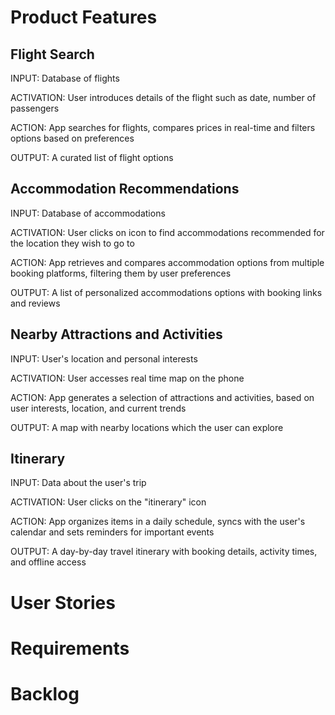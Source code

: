 # Product Features

## Flight Search

INPUT: Database of flights

ACTIVATION: User introduces details of the flight such as date, number of passengers

ACTION: App searches for flights, compares prices in real-time and filters options based on preferences

OUTPUT: A curated list of flight options

## Accommodation Recommendations

INPUT: Database of accommodations

ACTIVATION: User clicks on icon to find accommodations recommended for the location they wish to go to

ACTION: App retrieves and compares accommodation options from multiple booking platforms, filtering them by user preferences

OUTPUT: A list of personalized accommodations options with booking links and reviews

## Nearby Attractions and Activities

INPUT: User's location and personal interests

ACTIVATION: User accesses real time map on the phone 

ACTION: App generates a selection of attractions and activities, based on user interests, location, and current trends

OUTPUT: A map with nearby locations which the user can explore

## Itinerary 

INPUT: Data about the user's trip 

ACTIVATION: User clicks on the "itinerary" icon

ACTION: App organizes items in a daily schedule, syncs with the user's calendar and sets reminders for important events

OUTPUT: A day-by-day travel itinerary with booking details, activity times, and offline access

# User Stories

# Requirements

# Backlog
